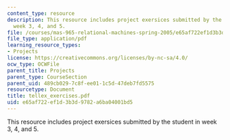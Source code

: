 ```yaml
---
content_type: resource
description: This resource includes project exersices submitted by the student in
  week 3, 4, and 5.
file: /courses/mas-965-relational-machines-spring-2005/e65af722ef1d3b3d9782a6ba04001bd5_tellex_exercises.pdf
file_type: application/pdf
learning_resource_types:
- Projects
license: https://creativecommons.org/licenses/by-nc-sa/4.0/
ocw_type: OCWFile
parent_title: Projects
parent_type: CourseSection
parent_uid: 489cb029-7c8f-ee01-1c5d-47deb7fd5575
resourcetype: Document
title: tellex_exercises.pdf
uid: e65af722-ef1d-3b3d-9782-a6ba04001bd5
---
```

This resource includes project exersices submitted by the student in week 3, 4, and 5.